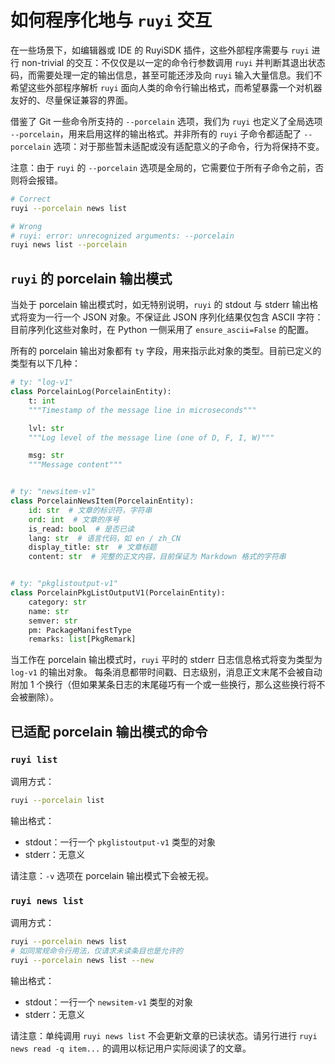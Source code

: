 # 如何程序化地与 `ruyi` 交互

在一些场景下，如编辑器或 IDE 的 RuyiSDK 插件，这些外部程序需要与 `ruyi` 进行 non-trivial
的交互：不仅仅是以一定的命令行参数调用 `ruyi` 并判断其退出状态码，而需要处理一定的输出信息，甚至可能还涉及向
`ruyi` 输入大量信息。我们不希望这些外部程序解析 `ruyi` 面向人类的命令行输出格式，而希望暴露一个对机器友好的、尽量保证兼容的界面。

借鉴了 Git 一些命令所支持的 `--porcelain` 选项，我们为 `ruyi` 也定义了全局选项
`--porcelain`，用来启用这样的输出格式。并非所有的 `ruyi` 子命令都适配了 `--porcelain`
选项：对于那些暂未适配或没有适配意义的子命令，行为将保持不变。

注意：由于 `ruyi` 的 `--porcelain` 选项是全局的，它需要位于所有子命令之前，否则将会报错。

```sh
# Correct
ruyi --porcelain news list

# Wrong
# ruyi: error: unrecognized arguments: --porcelain
ruyi news list --porcelain
```

## `ruyi` 的 porcelain 输出模式

当处于 porcelain 输出模式时，如无特别说明，`ruyi` 的 stdout 与 stderr 输出格式将变为一行一个
JSON 对象。不保证此 JSON 序列化结果仅包含 ASCII 字符：目前序列化这些对象时，在 Python 一侧采用了
`ensure_ascii=False` 的配置。

所有的 porcelain 输出对象都有 `ty` 字段，用来指示此对象的类型。目前已定义的类型有以下几种：

```python
# ty: "log-v1"
class PorcelainLog(PorcelainEntity):
    t: int
    """Timestamp of the message line in microseconds"""

    lvl: str
    """Log level of the message line (one of D, F, I, W)"""

    msg: str
    """Message content"""


# ty: "newsitem-v1"
class PorcelainNewsItem(PorcelainEntity):
    id: str  # 文章的标识符，字符串
    ord: int  # 文章的序号
    is_read: bool  # 是否已读
    lang: str  # 语言代码，如 en / zh_CN
    display_title: str  # 文章标题
    content: str  # 完整的正文内容，目前保证为 Markdown 格式的字符串


# ty: "pkglistoutput-v1"
class PorcelainPkgListOutputV1(PorcelainEntity):
    category: str
    name: str
    semver: str
    pm: PackageManifestType
    remarks: list[PkgRemark]
```

当工作在 porcelain 输出模式时，`ruyi` 平时的 stderr 日志信息格式将变为类型为 `log-v1` 的输出对象。
每条消息都带时间戳、日志级别，消息正文末尾不会被自动附加 1 个换行（但如果某条日志的末尾碰巧有一个或一些换行，那么这些换行将不会被删除）。

## 已适配 porcelain 输出模式的命令

### `ruyi list`

调用方式：

```sh
ruyi --porcelain list
```

输出格式：

* stdout：一行一个 `pkglistoutput-v1` 类型的对象
* stderr：无意义

请注意：`-v` 选项在 porcelain 输出模式下会被无视。

### `ruyi news list`

调用方式：

```sh
ruyi --porcelain news list
# 如同常规命令行用法，仅请求未读条目也是允许的
ruyi --porcelain news list --new
```

输出格式：

* stdout：一行一个 `newsitem-v1` 类型的对象
* stderr：无意义

请注意：单纯调用 `ruyi news list` 不会更新文章的已读状态。请另行进行
`ruyi news read -q item...` 的调用以标记用户实际阅读了的文章。
